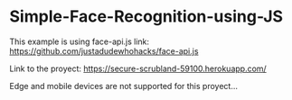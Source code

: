 # Simple-Face-Recognition-using-JS

This example is using face-api.js
link: https://github.com/justadudewhohacks/face-api.js

Link to the proyect: https://secure-scrubland-59100.herokuapp.com/

Edge and mobile devices are not supported for this proyect...
